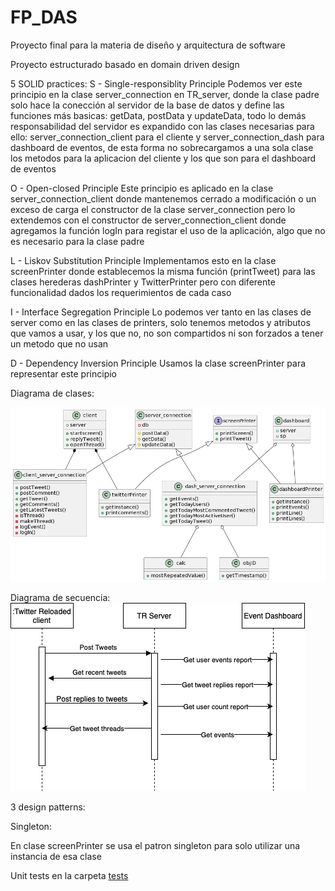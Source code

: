 # FP_DAS
Proyecto final para la materia de diseño y arquitectura de software

Proyecto estructurado basado en domain driven design

 5 SOLID practices:
S - Single-responsiblity Principle
Podemos ver este principio en la clase server_connection en TR_server, donde la clase padre solo hace la conección al servidor de la base de datos y define las funciones más basicas: getData, postData y updateData, todo lo demás responsabilidad del servidor es expandido con las clases necesarias para ello: server_connection_client para el cliente y server_connection_dash para dashboard de eventos, de esta forma no sobrecargamos a una sola clase los metodos para la aplicacion del cliente y los que son para el dashboard de eventos

O - Open-closed Principle
Este principio es aplicado en la clase server_connection_client donde mantenemos cerrado a modificación o un exceso de carga el constructor de la clase server_connection pero lo extendemos con el constructor de server_connection_client donde agregamos la función logIn para registar el uso de la aplicación, algo que no es necesario para la clase padre


L - Liskov Substitution Principle
Implementamos esto en la clase screenPrinter donde establecemos la misma función (printTweet) para las clases herederas dashPrinter y TwitterPrinter pero con diferente funcionalidad dados los requerimientos de cada caso


I - Interface Segregation Principle
Lo podemos ver tanto en las clases de server como en las clases de printers, solo tenemos metodos y atributos que vamos a usar, y los que no, no son compartidos ni son forzados a tener un metodo que no usan

D - Dependency Inversion Principle
Usamos la clase screenPrinter para representar este principio

Diagrama de clases: 

![class diagram](/CD.png)

Diagrama de secuencia:
![Sequence diagram](/DS.png)
 
 3 design patterns:

 Singleton:

 En clase screenPrinter se usa el patron singleton para solo utilizar una instancia de esa clase

 

Unit tests en la carpeta [tests](/tests)